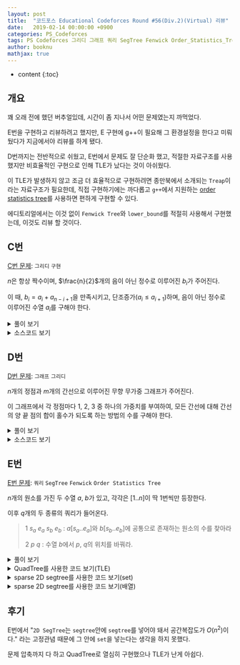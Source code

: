 ```yaml
---
layout: post
title:  "코드포스 Educational Codeforces Round #56(Div.2)(Virtual) 리뷰"
date:   2019-02-14 00:00:00 +0900
categories: PS_Codeforces
tags: PS Codeforces 그리디 그래프 쿼리 SegTree Fenwick Order_Statistics_Tree
author: booknu
mathjax: true
---
```


* content
{:toc}

## 개요
꽤 오래 전에 했던 버추얼있데, 시간이 좀 지나서 어떤 문제였는지 까먹었다.

E번을 구현하고 리뷰하려고 했지만, E 구현에 g++이 필요해 그 환경설정을 한다고 미뤄뒀다가 지금에서야 리뷰를 하게 됐다.

D번까지는 전반적으로 쉬웠고, E번에서 문제도 잘 단순화 했고, 적절한 자료구조를 사용했지만 비효율적인 구현으로 인해 TLE가 났다는 것이 아쉬웠다.

이 TLE가 발생하지 않고 조금 더 효율적으로 구현하려면 종만북에서 소개되는 `Treap`이라는 자료구조가 필요한데, 직접 구현하기에는 까다롭고 `g++`에서 지원하는 [order statistics tree](https://codeforces.com/blog/entry/11080)를 사용하면 편하게 구현할 수 있다.

에디토리얼에서는 이것 없이 `Fenwick Tree`와 `lower_bound`를 적절히 사용해서 구현했는데, 이것도 리뷰 할 것이다.

## C번

[C번 문제](http://codeforces.com/contest/1093/problem/C): `그리디` `구현`

$n$은 항상 짝수이며, $\frac{n}{2}$개의 음이 아닌 정수로 이루어진 $b_i$가 주어진다.

이 때, $b_i = a_i + a_{n-i+1}$을 만족시키고, 단조증가($a_i \leq a_{i+1}$)하며, 음이 아닌 정수로 이루어진 수열 $a_i$를 구해야 한다.

<details>
<summary>풀이 보기</summary>
<div markdown="1">

$b_1$부터 차례로 만들어가면 되는데, 조건을 만족하는 한도에서 $a_i$는 현재 만들 수 있는 것 중에서 가장 작게, $a_{n-i+1}$은 가장 크게 만들어나가면 된다.

(이 때 둘 사이의 갭이 크면 클 수록 좋다.)

즉, $a_i \geq a_{i-1}$이며 $a_{n-i+1} \leq a_{n-i+2}$를 만족하는 경우 중 갭이 가장 큰 경우를 골라나가면 된다.

</div>
</details>

<details>
<summary>소스코드 보기</summary>
<div markdown="1">

```cpp
#include <bits/stdc++.h>
using namespace std;

#ifdef LOCAL_BOOKNU
#define debug(...) cerr << "[" << #__VA_ARGS__ << "]:", debug_out(__VA_ARGS__)
#else
#define debug(...) 42
#endif

// ........................macro.......................... //
#define FOR(i, f, n) for(int (i) = (f); (i) < (int)(n); ++(i))
#define RFOR(i, f, n) for(int (i) = (f); (i) >= (int)(n); --(i))
#define pb push_back
#define emb emplace_back
#define fi first
#define se second
#define ENDL '\n'
#define sz(A) (int)(A).size()
#define ALL(A) A.begin(), A.end()
#define UNIQUE(c) (c).resize(unique(ALL(c)) - (c).begin())
#define next next9876
#define prev prev1234
typedef pair<int, int> ii;
typedef pair<int, ii> iii;
typedef vector<int> vi;
typedef vector<vi> vvi;
typedef vector<ii> vii;
typedef vector<vii> vvii;
typedef long long i64;
typedef unsigned long long ui64;
// inline i64 GCD(i64 a, i64 b) { if(b == 0) return a; return GCD(b, a % b); }
inline int getidx(const vi& ar, int x) { return lower_bound(ALL(ar), x) - ar.begin(); } // 좌표 압축에 사용: 정렬된 ar에서 x의 idx를 찾음
inline i64 GCD(i64 a, i64 b) { i64 n; if(a < b) swap(a, b); while(b != 0) { n = a % b; a = b; b = n; } return a; }
inline i64 LCM(i64 a, i64 b) { if(a == 0 || b == 0) return GCD(a, b); return a / GCD(a, b) * b; }
inline i64 CEIL(i64 n, i64 d) { return n / d + (i64)(n % d != 0); } // 음수일 때 이상하게 작동할 수 있음.
inline i64 ROUND(i64 n, i64 d) { return n / d + (i64)((n % d) * 2 >= d); }
inline i64 POW(i64 a, i64 n) {
	assert(0 <= n);
	i64 ret;
	for(ret = 1; n; a = a*a, n /= 2) { if(n%2) ret *= a; }
	return ret;
}
template <class T> ostream& operator<<(ostream& os, vector<T> v) {
	os << "[";
	int cnt = 0;
	for(auto vv : v) { os << vv; if(++cnt < v.size()) os << ","; }
	return os << "]";
}
template <class T> ostream& operator<<(ostream& os, set<T> v) {
	os << "[";
	int cnt = 0;
	for(auto vv : v) { os << vv; if(++cnt < v.size()) os << ","; }
	return os << "]";
}
template <class L, class R> ostream& operator<<(ostream& os, pair<L, R> p) { return os << "(" << p.fi << "," << p.se << ")"; }
void debug_out() { cerr << endl; }
template <typename Head, typename... Tail> void debug_out(Head H, Tail... T) { cerr << " " << H, debug_out(T...); }
// ....................................................... //

const int MAXN = 2e5+10;
i64 n, ar[MAXN], br[MAXN];
void input() {
	cin >> n;
	FOR(i, 0, n/2) cin >> br[i];
}

int solve() {
	i64 cur = 0;
	ar[0] = 0ll, ar[n-1] = br[0];
	FOR(i, 1, n/2) {
		ar[n-i-1] = min(br[i]-ar[i-1], ar[n-i]);
		ar[i] = br[i]-ar[n-i-1];
	}
	FOR(i, 0, n) cout << ar[i] << ' '; cout << ENDL;
	return 0;
}

// ................. main .................. //
void execute() {
	input(), solve();
}

int main(void) {
#ifdef LOCAL_BOOKNU
	freopen("input.txt", "r", stdin);
	// freopen("out.txt", "w", stdout);
#endif
	cin.tie(0), ios_base::sync_with_stdio(false);
	execute();
	return 0;
}
// ......................................... //
```

</div>
</details>

## D번

[D번 문제](http://codeforces.com/contest/1093/problem/D): `그래프` `그리디`

$n$개의 정점과 $m$개의 간선으로 이루어진 무향 무가중 그래프가 주어진다.

이 그래프에서 각 정점마다 $1$, $2$, $3$ 중 하나의 가중치를 부여하여, 모든 간선에 대해 간선의 양 끝 점의 합이 홀수가 되도록 하는 방법의 수를 구해야 한다.

<details>
<summary>풀이 보기</summary>
<div markdown="1">

일단 간선의 양 끝 정점의 합이 홀수가 되게 한다는 것은, 정점들을 짝수, 홀수인 그룹으로 나눴을 때 두 정점은 서로 다른 그룹에 속해야 한다는 것이다.

주어진 그래프가 연결 그래프라는 소리는 없었으나, 일단 하나의 연결 그래프에 대해서만 고려해보자.

(여러개의 컴포넌트가 있을 경우는 그냥 각 컴포넌트의 경우의 수를 모두 곱하면 된다.)

임의의 한 시작 정점 $u$에 아무 가중치나 부여해보면 $u$와 연결된 정점 $v$들은 모두 $u$와 다른 가중치를 가져야 할 것이며, 이것은 BFS처럼 퍼져나가게 된다는 것을 알 수 있다.

만약 가중치를 부여해야 할 정점이 이미 가중치를 가지고 있고, 그것이 현재 정점과 같은 가중치이면 어떻게 하든 정점을 칠할 방법이 없는 것이다.

이와 같은 방법의 모든 정점에 색을 다 입힌 후에 시작 정점을 홀수로 칠하는 경우, 짝수로 칠하는 경우 각각에 대해서 경우의 수를 구해주면 된다.

(이 때, 홀수의 경우 $1$, $3$ 두 가지 경우로 칠할 수 있다는 것을 염두에 두어야 한다.)

</div>
</details>

<details>
<summary>소스코드 보기</summary>
<div markdown="1">

```cpp
#include <bits/stdc++.h>
using namespace std;

#ifdef LOCAL_BOOKNU
#define debug(...) cerr << "[" << #__VA_ARGS__ << "]:", debug_out(__VA_ARGS__)
#else
#define debug(...) 42
#endif

// ........................macro.......................... //
#define FOR(i, f, n) for(int (i) = (f); (i) < (int)(n); ++(i))
#define RFOR(i, f, n) for(int (i) = (f); (i) >= (int)(n); --(i))
#define pb push_back
#define emb emplace_back
#define fi first
#define se second
#define ENDL '\n'
#define sz(A) (int)(A).size()
#define ALL(A) A.begin(), A.end()
#define UNIQUE(c) (c).resize(unique(ALL(c)) - (c).begin())
#define next next9876
#define prev prev1234
typedef pair<int, int> ii;
typedef pair<int, ii> iii;
typedef vector<int> vi;
typedef vector<vi> vvi;
typedef vector<ii> vii;
typedef vector<vii> vvii;
typedef long long i64;
typedef unsigned long long ui64;
// inline i64 GCD(i64 a, i64 b) { if(b == 0) return a; return GCD(b, a % b); }
inline int getidx(const vi& ar, int x) { return lower_bound(ALL(ar), x) - ar.begin(); } // 좌표 압축에 사용: 정렬된 ar에서 x의 idx를 찾음
inline i64 GCD(i64 a, i64 b) { i64 n; if(a < b) swap(a, b); while(b != 0) { n = a % b; a = b; b = n; } return a; }
inline i64 LCM(i64 a, i64 b) { if(a == 0 || b == 0) return GCD(a, b); return a / GCD(a, b) * b; }
inline i64 CEIL(i64 n, i64 d) { return n / d + (i64)(n % d != 0); } // 음수일 때 이상하게 작동할 수 있음.
inline i64 ROUND(i64 n, i64 d) { return n / d + (i64)((n % d) * 2 >= d); }
const i64 MOD = 998244353;
inline i64 POW(i64 a, i64 n) {
	assert(0 <= n);
	i64 ret;
	for(ret = 1; n; a = (a*a) % MOD, n /= 2) { if(n%2) ret *= a, ret %= MOD; }
	return ret;
}
template <class T> ostream& operator<<(ostream& os, vector<T> v) {
	os << "[";
	int cnt = 0;
	for(auto vv : v) { os << vv; if(++cnt < v.size()) os << ","; }
	return os << "]";
}
template <class T> ostream& operator<<(ostream& os, set<T> v) {
	os << "[";
	int cnt = 0;
	for(auto vv : v) { os << vv; if(++cnt < v.size()) os << ","; }
	return os << "]";
}
template <class L, class R> ostream& operator<<(ostream& os, pair<L, R> p) { return os << "(" << p.fi << "," << p.se << ")"; }
void debug_out() { cerr << endl; }
template <typename Head, typename... Tail> void debug_out(Head H, Tail... T) { cerr << " " << H, debug_out(T...); }
// ....................................................... //

int n, m;
vi ar;
vvi g;
set<int> rem;
void input() {
	cin >> n >> m;
	g = vvi(n, vi());
	ar = vi(n, -1);
	while(m--) {
		int u, v; cin >> u >> v; --u, --v;
		g[u].push_back(v);
		g[v].push_back(u);
	}
}

int solve() {
	i64 ans = 1;
	rem.clear();
	FOR(i, 0, n) rem.insert(i);
	while(rem.size()) {
		vi cur;
		queue<int> q;
		q.push(*rem.begin());
		ar[*rem.begin()] = 0;
		while(q.size()) {
			int u = q.front(); q.pop();
			cur.pb(u);
			rem.erase(u);
			for(int v : g[u]) {
				if(ar[v] == -1) ar[v] = ar[u]^1, q.push(v);
				else if(ar[v] == ar[u]) {
					cout << 0 << ENDL;
					return 0;
				}
			}
		}
		int cnt = 0;
		for(int u : cur) {
			if(ar[u]) ++cnt;
		}
		ans *= ((POW(2, cnt) + POW(2, cur.size()-cnt)) % MOD);
		ans %= MOD;
	}
	cout << ans << ENDL;
	return 0;
}

// ................. main .................. //
void execute() {
	int TT; cin >> TT;
	while(TT--)
	input(), solve();
}

int main(void) {
#ifdef LOCAL_BOOKNU
	freopen("input.txt", "r", stdin);
	// freopen("out.txt", "w", stdout);
#endif
	cin.tie(0), ios_base::sync_with_stdio(false);
	execute();
	return 0;
}
// ......................................... //
```

</div>
</details>

## E번

[E번 문제](http://codeforces.com/contest/1093/problem/E): `쿼리` `SegTree` `Fenwick` `Order Statistics Tree`

$n$개의 원소를 가진 두 수열 $a$, $b$가 있고, 각각은 $[1..n]$이 딱 $1$번씩만 등장한다.

이후 $q$개의 두 종류의 쿼리가 들어온다.

> $1$ $s_a$ $e_a$ $s_b$ $e_b$ : $a[s_a..e_a]$와 $b[s_b..e_b]$에 공통으로 존재하는 원소의 수를 찾아라
> 
> $2$ $p$ $q$ : 수열 $b$에서 $p$, $q$의 위치를 바꿔라.

<details>
<summary>풀이 보기</summary>
<div markdown="1">

한 쿼리를 $O(\log{n})$혹은 $O(\log^2{n})$만에 처리하려면, 당연히 naive한 방법으로는 안 된다.

$2$번 쿼리는 그냥 자리만 바꾸면 된다고 치고, $1$번 쿼리를 어떻게 처리해야 할까?

일단 기본적인 데이터를 가공하지 않고 $1$번을 처리하는 방법은 나로써는 $O(n)$ 밖에 생각이 나지 않는다.

이렇게 막막할 때마다 쓰기 좋았던 방법이 있는데, 바로 배열의 idx와 val의 위치를 바꾸는 것이다.

즉, $a[idx] = val$로 배열을 표현했다면, $a'[val] = idx$로 표현을 하는 것이다.

이런 방법은 `Segment Tree`문제들을 풀 때 종종 유용하게 사용된다.

이로써 얻을 수 있는 이득은 서로 중복 여부를 확인하는데만 쓰였던 val을 index로 보내버렸다는 것에 있다.

사실 우리는 idx 구간에 존재하는 원소의 val을 알고 싶은게 아니다. val은 단지 중복 여부 판단에 쓰일 뿐이다.

여기서 중복 판단이란 두 idx가 같은 val을 가지고 있느냐는 것인데, 변형된 버전에서는 두 idx가 같은 index인가를 알아보는 것이다.

즉, $a[x] = b[y]$인지를 알고 싶다면, 변형된 배열$a'$, $b'$에서 각각 $x$, $y$가 등장하는 위치가 같은지를 알아보면 된다.

언뜻 보기에는 왜 이렇게 비효율적인 방법을 사용하는지 의문이 들 수 있지만, 이 방법은 두 배열의 "공유하는 index"를 이용한다는 장점이 있다.

두 배열이 공유하는 index를 가질 때만 같은 값을 가지는데, 이것을 아예 합쳐버리면 어떻게 될까?

즉, $ab[val] = (idx_a, idx_b)$ 형태로 만들어버리는 것이다.

이렇게 되면 값이 마치 2차원 평면에서의 좌표처럼 변하고, $1$번 쿼리를 다음과 같이 단순화 할 수 있다.

> 2차원 평면에 좌표들이 있을 때, 특정 $[(s_x, s_y), (e_x, e_y)]$구간에 속하는 점의 수를 구해라.

이 문제는 꽤나 전형적인 문제이고, 특히나 점의 수가 $2 \cdot 10^5$밖에 안 되는 상황에서는 효율적으로 쿼리를 처리할 수 있는 방법들이 있다.

첫 번째로는 [쿼드트리](https://en.wikipedia.org/wiki/Quadtree)를 사용하는 방법인데, 평면을 재귀적으로 4등분하여 탐색하는 방법이다.

점을 추가할 때는 $O(\log{n})$번의 재귀만을 거치면 되고, 구간 쿼리를 할 때 역시 $O(\log{n})$번의 재귀만을 거치면 된다.

단, 구간 쿼리 시 $O(\log{n})$에 붙는 상수 값이 크고, 점을 추가 할 때 현재 점을 가지고 있는 구간들을 `map[구간]`에 저장해두고 구간 쿼리 시 해당 구간이 `map`에 존재하지 않는다면 탐색을 하지 않는 식으로 구현했는데, map 자체의 시간복잡도도 커서 TLE가 발생하였다.

두 번째 방법은 `2D segtree`를 sparse하게 구현하는 것이다.

sparse하지 않는 `2D segtree`의 경우 $x$축을 구간으로 나누고, 각 $x$축 구간마다 $y$를 저장하는 `segtree`를 만드는 방식으로 구현된다.

하지만 이렇게 구현을 하면 공간 복잡도가 $O(n^2)$이 돼 버리기 때문에 다른 방법을 생각해야 한다.

점의 수 자체가 적기 때문에, 각 $x$구간마다 $y$를 `segtree`로 저장하는 대신에 `set`형태로 저장하면 공간을 효율적으로 사용 할 수 있다.

점을 추가하는 쿼리는 그냥 $x$구간마다 `set`에 `insert`를 하면 되지만, 구간 쿼리에서는 `set`에서 $y$보다 작은 원소의 수를 빠르게 구해야한다.

하지만 이 연산은 `STL set`에 구현되어 있지 않고, `g++`에 내장된 [order statistics tree](https://codeforces.com/blog/entry/11080)를 사용하면 쉽게 구현할 수 있다.

세 번째 방법은 두 번째 방법에서 [order statistics tree](https://codeforces.com/blog/entry/11080)를 사용하지 않고 구현한 방법이다.

`set`을 두 개의 배열로 대신해서 구현을 한다.

$vals$는 해당 $x$구간에 존재할 수 있는 $y$들을 저장하고, $f$는 그 $y$가 총 몇 개나 등장했는지를 저장한다.

이 때의 문제점이 $1$번 쿼리로 인해 해당 구간에 존재하는 $y$값이 바뀔 수 있다는 것인데, 이것은 모든 쿼리에 대해 전처리를 해서 해당 구간에 존재할 수 있는 모든 $y$를 저장해두면 해결된다.

쿼리의 수도 $O(2 \cdot 10^5$이기 때문에 시간복잡도에 대한 영향도 없다.

</div>
</details>

<details>
<summary>QuadTree를 사용한 코드 보기(TLE)</summary>
<div markdown="1">

```cpp
#include <bits/stdc++.h>
using namespace std;

#ifdef LOCAL_BOOKNU
#define debug(...) cerr << "[" << #__VA_ARGS__ << "]:", debug_out(__VA_ARGS__)
#else
#define debug(...) 42
#endif

// ........................macro.......................... //
#define FOR(i, f, n) for(int (i) = (f); (i) < (int)(n); ++(i))
#define RFOR(i, f, n) for(int (i) = (f); (i) >= (int)(n); --(i))
#define pb push_back
#define emb emplace_back
#define fi first
#define se second
#define ENDL '\n'
#define sz(A) (int)(A).size()
#define ALL(A) A.begin(), A.end()
#define UNIQUE(c) (c).resize(unique(ALL(c)) - (c).begin())
#define next next9876
#define prev prev1234
typedef pair<int, int> ii;
typedef pair<int, ii> iii;
typedef vector<int> vi;
typedef vector<vi> vvi;
typedef vector<ii> vii;
typedef vector<vii> vvii;
typedef long long i64;
typedef unsigned long long ui64;
// inline i64 GCD(i64 a, i64 b) { if(b == 0) return a; return GCD(b, a % b); }
inline int getidx(const vi& ar, int x) { return lower_bound(ALL(ar), x) - ar.begin(); } // 좌표 압축에 사용: 정렬된 ar에서 x의 idx를 찾음
inline i64 GCD(i64 a, i64 b) { i64 n; if(a < b) swap(a, b); while(b != 0) { n = a % b; a = b; b = n; } return a; }
inline i64 LCM(i64 a, i64 b) { if(a == 0 || b == 0) return GCD(a, b); return a / GCD(a, b) * b; }
inline i64 CEIL(i64 n, i64 d) { return n / d + (i64)(n % d != 0); } // 음수일 때 이상하게 작동할 수 있음.
inline i64 ROUND(i64 n, i64 d) { return n / d + (i64)((n % d) * 2 >= d); }
inline i64 POW(i64 a, i64 n) {
	assert(0 <= n);
	i64 ret;
	for(ret = 1; n; a = a*a, n /= 2) { if(n%2) ret *= a; }
	return ret;
}
template <class T> ostream& operator<<(ostream& os, vector<T> v) {
	os << "[";
	int cnt = 0;
	for(auto vv : v) { os << vv; if(++cnt < v.size()) os << ","; }
	return os << "]";
}
template <class T> ostream& operator<<(ostream& os, set<T> v) {
	os << "[";
	int cnt = 0;
	for(auto vv : v) { os << vv; if(++cnt < v.size()) os << ","; }
	return os << "]";
}
template <class L, class R> ostream& operator<<(ostream& os, pair<L, R> p) { return os << "(" << p.fi << "," << p.se << ")"; }
void debug_out() { cerr << endl; }
template <typename Head, typename... Tail> void debug_out(Head H, Tail... T) { cerr << " " << H, debug_out(T...); }
// ....................................................... //

class FastIO {
	int fd, bufsz;
	char *buf, *cur, *end;
public:
	FastIO(int _fd = 0, int _bufsz = 1 << 20) : fd(_fd), bufsz(_bufsz) {
		buf = cur = end = new char[bufsz];
	}
	~FastIO() {
		delete[] buf;
	}
	bool readbuf() {
		cur = buf;
		end = buf + bufsz;
		while(true) {
			size_t res = fread(cur, sizeof(char), end - cur, stdin);
			if(res == 0) break;
			cur += res;
		}
		end = cur;
		cur = buf;
		return buf != end;
	}
	int r() {
		while(true) {
			if(cur == end) readbuf();
			if(isdigit(*cur) || *cur == '-') break;
			++cur;
		}
		bool sign = true;
		if(*cur == '-') {
			sign = false;
			++cur;
		}
		int ret = 0;
		while(true) {
			if(cur == end && !readbuf()) break;
			if(!isdigit(*cur)) break;
			ret = ret * 10 + (*cur - '0');
			++cur;
		}
		return sign ? ret : -ret;
	}
} sc;

const int MAXN = 1<<18;
int n, qq, xr[MAXN], yr[MAXN], yidx[MAXN];
map<pair<ii, ii>, int> mp;
void input() {
	n = sc.r(), qq = sc.r();
	int p;
	FOR(i, 0, n) p = sc.r(), xr[p-1] = i;
	FOR(i, 0, n) p = sc.r(), yr[p-1] = i, yidx[i] = p-1;
	//FOR(i, 0, n) cout << xr[i] << ' '; cout << ENDL;
	//FOR(i, 0, n) cout << yr[i] << ' ';
}

void add(int y, int x, int t, ii s = { 0, 0 }, ii e = { MAXN-1, MAXN-1 }) {
	if(y < s.first || e.first < y || x < s.second || e.second < x) return;
	int my = (s.first + e.first) / 2, mx = (s.second + e.second) / 2;
	if((mp[{ s, e }] += t) == 0) mp.erase({ s, e });
	if(s != e) {
		add(y, x, t, { s.first, s.second }, { my, mx });
		add(y, x, t, { my+1, s.second }, { e.first, mx });
		add(y, x, t, { s.first, mx+1 }, { my, e.second });
		add(y, x, t, { my+1, mx+1 }, { e.first, e.second });
	}
}

int sum(ii s, ii e, ii ns = { 0, 0 }, ii ne = { MAXN-1, MAXN-1 }) {
	if(mp.find({ ns, ne }) == mp.end()) return 0;
	if(s.first <= ns.first && ne.first <= e.first && s.second <= ns.second && ne.second <= e.second) return mp[{ ns, ne }];
	if(ne.first < s.first || e.first < ns.first || ne.second < s.second || e.second < ns.second) return 0;
	int my = (ns.first + ne.first) / 2, mx = (ns.second + ne.second) / 2;
	return sum(s, e, ns, { my, mx })
		+ sum(s, e, { ns.first, mx+1 }, { my, ne.second })
		+ sum(s, e, { my+1, ns.second }, { ne.first, mx })
		+ sum(s, e, { my+1, mx+1 }, { ne.first, ne.second });
}

int solve() {
	FOR(i, 0, n) add(xr[i], yr[i], 1);
	while(qq--) {
		int tt; tt = sc.r();
		if(tt == 1) {
			int sy, sx, ey, ex; sy = sc.r(), ey = sc.r(), sx = sc.r(), ex = sc.r(); --sy, --sx, --ey, --ex;
			//debug(sy, sx, ey, ex);
			cout << sum({ sy, sx }, { ey, ex }) << ENDL;
		} else {
			int a, b; a = sc.r(), b = sc.r();
			a = yidx[a-1], b = yidx[b-1];
			add(xr[a], yr[b], 1), add(xr[b], yr[a], 1);
			add(xr[a], yr[a], -1), add(xr[b], yr[b], -1);
			swap(yr[a], yr[b]);
			swap(yidx[yr[a]], yidx[yr[b]]);
			assert(mp.size() < 4e6);
			//debug(yr[a], yr[b], yidx[yr[a]], yidx[yr[b]]);
			//FOR(i, 0, n) cout << xr[i] << ' '; cout << ENDL;
			//FOR(i, 0, n) cout << yr[i] << ' '; cout << ENDL;
		}
	}
	return 0;
}

// ................. main .................. //
void execute() {
	input(), solve();
}

int main(void) {
#ifdef LOCAL_BOOKNU
	freopen("input.txt", "r", stdin);
	// freopen("out.txt", "w", stdout);
#endif
	cin.tie(0), ios_base::sync_with_stdio(false);
	execute();
	return 0;
}
// ......................................... //
```

</div>
</details>

<details>
<summary>sparse 2D segtree를 사용한 코드 보기(set)</summary>
<div markdown="1">

```cpp
#include <bits/stdc++.h>
#include <ext/pb_ds/assoc_container.hpp>
#include <ext/pb_ds/tree_policy.hpp>
using namespace std;
using namespace __gnu_pbds;

#ifdef LOCAL_BOOKNU
#define debug(...) cerr << "[" << #__VA_ARGS__ << "]:", debug_out(__VA_ARGS__)
#else
#define debug(...) 42
#endif

// ........................macro.......................... //
#define FOR(i, f, n) for(int (i) = (f); (i) < (int)(n); ++(i))
#define RFOR(i, f, n) for(int (i) = (f); (i) >= (int)(n); --(i))
#define pb push_back
#define emb emplace_back
#define fi first
#define se second
#define ENDL '\n'
#define sz(A) (int)(A).size()
#define ALL(A) A.begin(), A.end()
#define UNIQUE(c) (c).resize(unique(ALL(c)) - (c).begin())
#define next next9876
#define prev prev1234
typedef pair<int, int> ii;
typedef pair<int, ii> iii;
typedef vector<int> vi;
typedef vector<vi> vvi;
typedef vector<ii> vii;
typedef vector<vii> vvii;
typedef long long i64;
typedef unsigned long long ui64;
typedef tree<int, null_type, less<int>, rb_tree_tag, tree_order_statistics_node_update> treeset; // key, val, comp, implements, 노드 불변 규칙
// inline i64 GCD(i64 a, i64 b) { if(b == 0) return a; return GCD(b, a % b); }
inline int getidx(const vi& ar, int x) { return lower_bound(ALL(ar), x) - ar.begin(); } // 정렬된 ar에서 x의 idx를 찾음
inline i64 GCD(i64 a, i64 b) { i64 n; if(a < b) swap(a, b); while(b != 0) { n = a % b; a = b; b = n; } return a; }
inline i64 LCM(i64 a, i64 b) { if(a == 0 || b == 0) return GCD(a, b); return a / GCD(a, b) * b; }
inline i64 CEIL(i64 n, i64 d) { return n / d + (i64)(n % d != 0); } // 음수일 떄 이상하게 작동할 수 있음
inline i64 ROUND(i64 n, i64 d) { return n / d + (i64)((n % d) * 2 >= d); }
inline i64 POW(i64 a, i64 n) {
	assert(0 <= n);
	i64 ret;
	for(ret = 1; n; a = a*a, n /= 2) { if(n%2) ret *= a; }
	return ret;
}
template <class T> ostream& operator<<(ostream& os, vector<T> v) {
	os << "[";
	int cnt = 0;
	for(auto vv : v) { os << vv; if(++cnt < v.size()) os << ","; }
	return os << "]";
}
template <class T> ostream& operator<<(ostream& os, set<T> v) {
	os << "[";
	int cnt = 0;
	for(auto vv : v) { os << vv; if(++cnt < v.size()) os << ","; }
	return os << "]";
}
template <class L, class R> ostream& operator<<(ostream& os, pair<L, R> p) { return os << "(" << p.fi << "," << p.se << ")"; }
void debug_out() { cerr << endl; }
template <typename Head, typename... Tail> void debug_out(Head H, Tail... T) { cerr << " " << H, debug_out(T...); }
// ....................................................... //

const int MAXN = 2e5+10;
struct fenwick {
	int n;
	vector<treeset> t;
	fenwick(int _n) : n(_n), t(n+1, treeset()) { }
	void add(int x, int y) {
		for(++x; x < t.size(); x += (x&-x)) {
			t[x].insert(y);
		}
	}	
	void remove(int x, int y) {
		for(++x; x < t.size(); x += (x&-x)) {
			t[x].erase(y);
		}
	}
	int sum(int x, int y) {
		// if(x < 0 || y < 0) return 0;
		int ret = 0;
		for(++x, ++y; x > 0; x -= (x&-x)) {
			ret += t[x].order_of_key(y);
		}
		return ret;
	}
	int sum(int sx, int ex, int sy, int ey) {
		return sum(ex, ey) - sum(sx-1, ey) - sum(ex, sy-1) + sum(sx-1, sy-1);
	}
} ft(MAXN);

int n, qq, xr[MAXN], yr[MAXN], yidx[MAXN];
void input() {
	cin >> n >> qq;
	int p;
	FOR(i, 0, n) cin >> p, xr[p-1] = i;
	FOR(i, 0, n) cin >> p, yr[p-1] = i, yidx[i] = p-1;
}

int solve() {
	FOR(i, 0, n) ft.add(xr[i], yr[i]);
	while(qq--) {
		int tt; cin >> tt;
		if(tt == 1) {
			int sy, sx, ey, ex; cin >> sx >> ex >> sy >> ey; --sy, --ey, --sx, --ex;
			cout << ft.sum(sx, ex, sy, ey) << ENDL;
		} else {
			int a, b; cin >> a >> b;
			a = yidx[a-1], b = yidx[b-1];
			ft.remove(xr[a], yr[a]), ft.remove(xr[b], yr[b]);
			ft.add(xr[a], yr[b]), ft.add(xr[b], yr[a]);
			swap(yr[a], yr[b]);
			swap(yidx[yr[a]], yidx[yr[b]]);
		}
	}
	return 0;
}

// ................. main .................. //
void execute() {
	input(), solve();
}

#ifndef LOCAL_BOOKNU
int main(void) {
	cin.tie(0), ios_base::sync_with_stdio(false);
	execute();
	return 0;
}
#endif
// ......................................... //
```

</div>
</details>

<details>
<summary>sparse 2D segtree를 사용한 코드 보기(배열)</summary>
<div markdown="1">

```cpp
#include <bits/stdc++.h>

#define forn(i, n) for (int i = 0; i < int(n); i++)

using namespace std;

const int N = 200 * 1000 + 13;

int n, m;
int a[N], b[N], pos[N];

vector<int> f[N];
vector<int> vals[N];

void addupd(int x, int y){
	for (int i = x; i < N; i |= i + 1)
		vals[i].push_back(y);
}

void addget(int x, int y){
	if (x < 0 || y < 0) return;
	for (int i = x; i >= 0; i = (i & (i + 1)) - 1)
		vals[i].push_back(y);
}

void upd(int x, int y, int val){
	for (int i = x; i < N; i |= i + 1)
		for (int j = lower_bound(vals[i].begin(), vals[i].end(), y) - vals[i].begin(); j < int(f[i].size()); j |= j + 1)
			f[i][j] += val;
}

int get(int x, int y){
	if (x < 0 || y < 0) return 0;
	int res = 0;
	for (int i = x; i >= 0; i = (i & (i + 1)) - 1)
		for (int j = lower_bound(vals[i].begin(), vals[i].end(), y) - vals[i].begin(); j >= 0; j = (j & (j + 1)) - 1)
			res += f[i][j];
	return res;
}

struct query{
	int t, la, ra, lb, rb;
	query(){};
};

query q[N];

int main() {
	scanf("%d%d", &n, &m);
	
	forn(i, n){
		scanf("%d", &a[i]);
		--a[i];
		pos[a[i]] = i;
	}
	
	forn(i, n){
		scanf("%d", &b[i]);
		--b[i];
		b[i] = pos[b[i]];
	}
	
	forn(i, m){
		scanf("%d", &q[i].t);
		if (q[i].t == 1){
			scanf("%d%d%d%d", &q[i].la, &q[i].ra, &q[i].lb, &q[i].rb);
			--q[i].la, --q[i].ra, --q[i].lb, --q[i].rb;
		}
		else{
			scanf("%d%d", &q[i].lb, &q[i].rb);
			--q[i].lb, --q[i].rb;
		}
	}
	
	vector<int> tmp(b, b + n);
	
	forn(i, n) addupd(i, b[i]);
	forn(i, m){
		if (q[i].t == 1){
			addget(q[i].rb, q[i].ra);
			addget(q[i].lb - 1, q[i].ra);
			addget(q[i].rb, q[i].la - 1);
			addget(q[i].lb - 1, q[i].la - 1);
		}
		else{
			addupd(q[i].lb, b[q[i].lb]);
			addupd(q[i].rb, b[q[i].rb]);
			swap(b[q[i].lb], b[q[i].rb]);
			addupd(q[i].lb, b[q[i].lb]);
			addupd(q[i].rb, b[q[i].rb]);
		}
	}
	
	forn(i, n) b[i] = tmp[i];
	
	forn(i, N){
		sort(vals[i].begin(), vals[i].end());
		vals[i].resize(unique(vals[i].begin(), vals[i].end()) - vals[i].begin());
		f[i].resize(vals[i].size(), 0);
	}
	
	forn(i, n)
		upd(i, b[i], 1);
	
	forn(i, m){
		if (q[i].t == 1){
			int res = 0;
			res += get(q[i].rb, q[i].ra);
			res -= get(q[i].lb - 1, q[i].ra);
			res -= get(q[i].rb, q[i].la - 1);
			res += get(q[i].lb - 1, q[i].la - 1);
			printf("%d\n", res);
		}
		else{
			upd(q[i].lb, b[q[i].lb], -1);
			upd(q[i].rb, b[q[i].rb], -1);
			swap(b[q[i].lb], b[q[i].rb]);
			upd(q[i].lb, b[q[i].lb], 1);
			upd(q[i].rb, b[q[i].rb], 1);
		}
	}
	return 0;
}
```

</div>
</details>

## 후기

E번에서 "`2D SegTree`는 `segtree`안에 `segtree`를 넣어야 돼서 공간복잡도가 $O(n^2)$이다." 라는 고정관념 때문에 그 안에 `set`을 넣는다는 생각을 하지 못했다.

문제 압축까지 다 하고 QuadTree로 열심히 구현했으나 TLE가 난게 아쉽다.